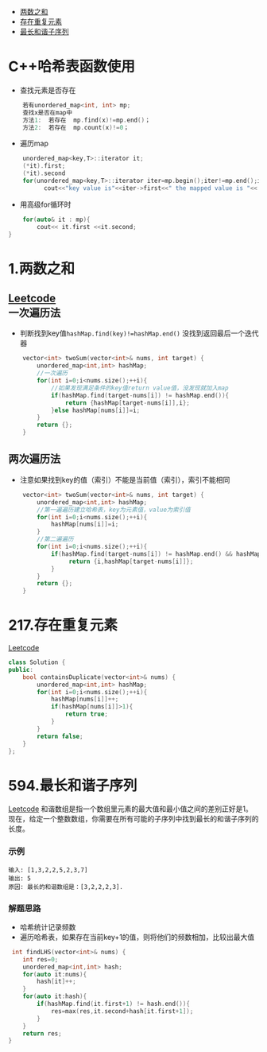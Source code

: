 * [两数之和](#1.两数之和)  
* [存在重复元素](#217.存在重复元素)  
* [最长和谐子序列](#594.最长和谐子序列)  

C++哈希表函数使用  
==========  
* 查找元素是否存在
```cpp
    若有unordered_map<int, int> mp;
    查找x是否在map中
    方法1:  若存在  mp.find(x)!=mp.end()；
    方法2:  若存在  mp.count(x)!=0；
```
* 遍历map
```cpp
    unordered_map<key,T>::iterator it;
    (*it).first;        
    (*it).second  
    for(unordered_map<key,T>::iterator iter=mp.begin();iter!=mp.end();iter++)
          cout<<"key value is"<<iter->first<<" the mapped value is "<< iter->second;
```
* 用高级for循环时
```cpp
    for(auto& it : mp){
        cout<< it.first <<it.second;
}
````

1.两数之和    
=============  
[Leetcode](https://leetcode-cn.com/problems/two-sum/description/)  
一次遍历法
------------
* 判断找到key值`hashMap.find(key)!=hashMap.end()` 没找到返回最后一个迭代器

```cpp
    vector<int> twoSum(vector<int>& nums, int target) {
        unordered_map<int,int> hashMap;
        //一次遍历
        for(int i=0;i<nums.size();++i){
            //如果发现满足条件的key值return value值，没发现就加入map
            if(hashMap.find(target-nums[i]) != hashMap.end()){
                return {hashMap[target-nums[i]],i};
            }else hashMap[nums[i]]=i;
        }
        return {};
    }
```
两次遍历法  
---------------  
* 注意如果找到key的值（索引）不能是当前值（索引），索引不能相同
```cpp
    vector<int> twoSum(vector<int>& nums, int target) {
        unordered_map<int,int> hashMap;
        //第一遍遍历建立哈希表，key为元素值，value为索引值
        for(int i=0;i<nums.size();++i){
            hashMap[nums[i]]=i;
        }
        //第二遍遍历
        for(int i=0;i<nums.size();++i){
            if(hashMap.find(target-nums[i]) != hashMap.end() && hashMap[target-nums[i]]!=i){
                 return {i,hashMap[target-nums[i]]};
            }
        }
        return {};
    }

```
217.存在重复元素  
================  
[Leetcode](https://leetcode-cn.com/problems/contains-duplicate/description/)  

```cpp
class Solution {
public:
    bool containsDuplicate(vector<int>& nums) {
        unordered_map<int,int> hashMap;
        for(int i=0;i<nums.size();++i){
            hashMap[nums[i]]++;
            if(hashMap[nums[i]]>1){
                return true;
            }
        }
        return false;
    }
};
```
594.最长和谐子序列  
==============  
[Leetcode](https://leetcode-cn.com/problems/longest-harmonious-subsequence/description/)  和谐数组是指一个数组里元素的最大值和最小值之间的差别正好是1。现在，给定一个整数数组，你需要在所有可能的子序列中找到最长的和谐子序列的长度。    

### 示例
```
输入: [1,3,2,2,5,2,3,7]
输出: 5
原因: 最长的和谐数组是：[3,2,2,2,3].
```
### 解题思路
* 哈希统计记录频数
* 遍历哈希表，如果存在当前key+1的值，则将他们的频数相加，比较出最大值
```cpp
 int findLHS(vector<int>& nums) {
    int res=0;
    unordered_map<int,int> hash;
    for(auto it:nums){
        hash[it]++;
    }
    for(auto it:hash){
        if(hashMap.find(it.first+1) != hash.end()){
            res=max(res,it.second+hash[it.first+1]);
        }
    }
    return res;
}
```
